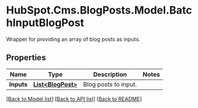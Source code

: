 # HubSpot.Cms.BlogPosts.Model.BatchInputBlogPost
Wrapper for providing an array of blog posts as inputs.

## Properties

Name | Type | Description | Notes
------------ | ------------- | ------------- | -------------
**Inputs** | [**List&lt;BlogPost&gt;**](BlogPost.md) | Blog posts to input. | 

[[Back to Model list]](../README.md#documentation-for-models) [[Back to API list]](../README.md#documentation-for-api-endpoints) [[Back to README]](../README.md)

